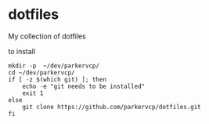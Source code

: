 # dotfiles
My collection of dotfiles

to install
```
mkdir -p  ~/dev/parkervcp/
cd ~/dev/parkervcp/
if [ -z $(which git) ]; then
    echo -e "git needs to be installed"
    exit 1
else
    git clone https://github.com/parkervcp/dotfiles.git
fi
```